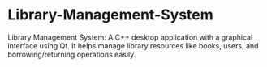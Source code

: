 # Library-Management-System
Library Management System: A C++ desktop application with a graphical interface using Qt. It helps manage library resources like books, users, and borrowing/returning operations easily.
